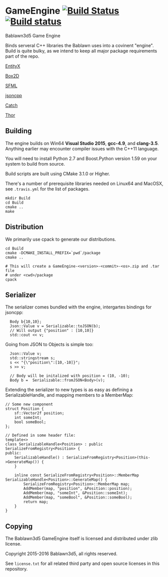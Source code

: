 # GameEngine [![Build Status](https://travis-ci.org/Bablawn3d5/GameEngine.svg?branch=master)](https://travis-ci.org/Bablawn3d5/GameEngine) [![Build status](https://ci.appveyor.com/api/projects/status/4kyg48lhpudisk6f/branch/master?svg=true)](https://ci.appveyor.com/project/PHEN-/gameengine/branch/master)
Bablawn3d5 Game Engine

Binds serveral C++ libraries the Bablawn uses into a covinent "engine". Build is quite bulky, as we intend to keep all major package requirements part of the repo.

[EntityX](https://github.com/alecthomas/entityx)

[Box2D](https://github.com/erincatto/Box2D)

[SFML](https://github.com/SFML/SFML)

[jsoncpp](https://github.com/open-source-parsers/jsoncpp.git)

[Catch](https://github.com/philsquared/Catch)

[Thor](https://github.com/Bromeon/Thor)

## Building

The engine builds on Win64 **Visual Studio 2015**, **gcc-4.9**, and **clang-3.5**. Anything earlier may encounter compiler issues with the C++11 language.

You will need to install Python 2.7 and Boost.Python version 1.59 on your system to build from source.

Build scripts are built using CMake 3.1.0 or Higher.

There's a number of prerequisite libraries needed on Linux64 and MacOSX, see `.travis.yml` for the list of packages.

```
mkdir Build
cd Build
cmake ..
make
```

## Distribution

We primarily use cpack to generate our distributions.

```
cd Build
cmake -DCMAKE_INSTALL_PREFIX=`pwd`/package
cmake ..

# This will create a GameEngine-<version>-<commit>-<os>.zip and .tar file
# under <cwd>/package
cpack
```

##  Serializer

The serializer comes bundled with the engine, intergartes bindings for jsoncpp:


```
  Body b{10,10};
  Json::Value v = Serializable::toJSON(b);
  // Will output {"position" : [10,10]}
  std::cout << v;
```

Going from JSON to Objects is simple too:

```
  Json::Value v;
  std::stringstream s;
  s << "{\"position\":[10,-10]}";
  s >> v;

  // Body will be initalized with position = (10, -10);
  Body b =  Serializable::fromJSON<Body>(v);
```

Extending the serializer to new types is as easy as defining a SerializableHandle, and mapping members to a MemberMap:

```
// Some new component
struct Position {
    sf::Vector2f position;
    int someInt;
    bool someBool;
};

// Defined in some header file:
template<>
class SerializableHandle<Position> : public SerializeFromRegistry<Position> {
public:
    SerializableHandle() : SerializeFromRegistry<Position>(this->GenerateMap()) {
    }

    inline const SerializeFromRegistry<Position>::MemberMap SerializableHandle<Position>::GenerateMap() {
        SerializeFromRegistry<Position>::MemberMap map;
        AddMember(map, "position", &Position::position);
        AddMember(map, "someInt", &Position::someInt);
        AddMember(map, "someBool", &Position::someBool);
        return map;
    }
}

```

## Copying

The Bablawn3d5 GameEngine itself is licensed and distributed under zlib license.

Copyright 2015-2016 Bablawn3d5, all rights reserved.

See `license.txt` for all related third party and open source licenses in this repository.
